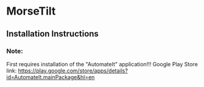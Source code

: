 # MorseTilt

## Installation Instructions

### Note: 
First requires installation of the "AutomateIt" application!!! 
Google Play Store link: https://play.google.com/store/apps/details?id=AutomateIt.mainPackage&hl=en